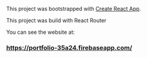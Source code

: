 

This project was bootstrapped with [Create React App](https://create-react-app.dev/).

This project was build with React Router 

   
      
        

You can see the website at: 
### https://portfolio-35a24.firebaseapp.com/
